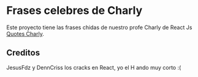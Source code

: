 # Frases celebres de Charly

Este proyecto tiene las frases chidas de nuestro profe Charly de React Js [Quotes Charly](https://quotes-charly.netlify.app/).

## Creditos

JesusFdz y DennCriss los cracks en React, yo el H ando muy corto :(
